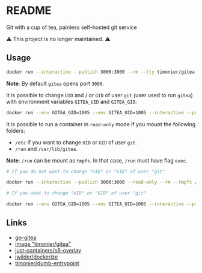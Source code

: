 # README

Git with a cup of tea, painless self-hosted git service

⚠️ This project is no longer maintained. ⚠️

## Usage

```sh
docker run --interactive --publish 3000:3000 --rm --tty timonier/gitea
```

__Note__: By default `gitea` opens port `3000`.

It is possible to change `UID` and / or `GID` of user `git` (user used to run `gitea`) with environment variables `GITEA_UID` and `GITEA_GID`:

```sh
docker run --env GITEA_GID=1005 --env GITEA_UID=1005 --interactive --publish 3000:3000 --rm --tty timonier/gitea
```

It is possible to run a container in `read-only` mode if you mount the following folders:
* `/etc` if you want to change `UID` or `GID` of user `git`.
* `/run` and `/var/lib/gitea`.

__Note__: `/run` can be mount as `tmpfs`. In that case, `/run` must have flag `exec`.

```sh
# If you do not want to change "UID" or "GID" of user "git"

docker run --interactive --publish 3000:3000 --read-only --rm --tmpfs /run:exec --tty --volume $PWD/data:/var/lib/gitea timonier/gitea

# If you want to change "UID" or "GID" of user "git"

docker run --env GITEA_GID=1005 --env GITEA_UID=1005 --interactive --publish 3000:3000 --read-only --rm --tmpfs /run:exec --tty --volume /etc --volume $PWD/data:/var/lib/gitea timonier/gitea
```

## Links

* [go-gitea](https://github.com/go-gitea/gitea)
* [image "timonier/gitea"](https://hub.docker.com/r/timonier/gitea/)
* [just-containers/s6-overlay](https://github.com/just-containers/s6-overlay)
* [jwilder/dockerize](https://github.com/jwilder/dockerize)
* [timonier/dumb-entrypoint](https://gitlab.com/timonier/dumb-entrypoint)
